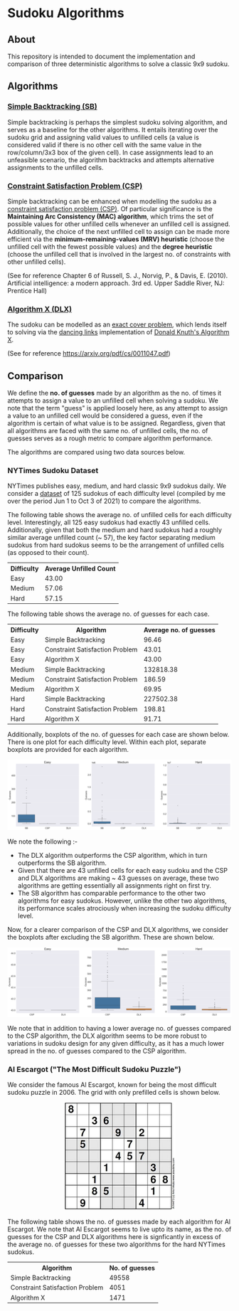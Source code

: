 # Sudoku Algorithms

## About

This repository is intended to document the implementation and comparison of three deterministic algorithms to solve a classic 9x9 sudoku.

## Algorithms

<h3><a href="/algorithms/bf.py">Simple Backtracking (SB)</a></h3>

Simple backtracking is perhaps the simplest sudoku solving algorithm, and serves as a baseline for the other algorithms. It entails iterating over the sudoku grid and assigning valid values to unfilled cells (a value is considered valid if there is no other cell with the same value in the row/column/3x3 box of the given cell). In case assignments lead to an unfeasible scenario, the algorithm backtracks and attempts alternative assignments to the unfilled cells. 

<h3><a href="/algorithms/csp.py">Constraint Satisfaction Problem (CSP)</a></h3>

Simple backtracking can be enhanced when modelling the sudoku as a <a href="https://en.wikipedia.org/wiki/Constraint_satisfaction_problem">constraint satisfaction problem (CSP)</a>. Of particular significance is the <b>Maintaining Arc Consistency (MAC) algorithm</b>, which trims the set of possible values for other unfilled cells whenever an unfilled cell is assigned. Additionally, the choice of the next unfilled cell to assign can be made more efficient via the <b>minimum-remaining-values (MRV) heuristic</b> (choose the unfilled cell with the fewest possible values) and the <b>degree heuristic</b> (choose the unfilled cell that is involved in the largest no. of constraints with other unfilled cells).

(See for reference Chapter 6 of Russell, S. J., Norvig, P., & Davis, E. (2010). Artificial intelligence: a modern approach. 3rd ed. Upper Saddle River, NJ: Prentice Hall)

<h3><a href="/algorithms/dlx.py">Algorithm X (DLX)</a></h3>

The sudoku can be modelled as an <a href="https://en.wikipedia.org/wiki/Exact_cover">exact cover problem</a>, which lends itself to solving via the <a href="https://en.wikipedia.org/wiki/Dancing_Links">dancing links</a> implementation of <a href="https://en.wikipedia.org/wiki/Knuth%27s_Algorithm_X">Donald Knuth's Algorithm X</a>.

(See for reference https://arxiv.org/pdf/cs/0011047.pdf)

## Comparison

We define the <b>no. of guesses</b> made by an algorithm as the no. of times it attempts to assign a value to an unfilled cell when solving a sudoku. We note that the term "guess" is applied loosely here, as any attempt to assign a value to an unfilled cell would be considered a guess, even if the algorithm is certain of what value is to be assigned. Regardless, given that all algorithms are faced with the same no. of unfilled cells, the no. of guesses serves as a rough metric to compare algorithm performance. 

The algorithms are compared using two data sources below.

### NYTimes Sudoku Dataset

NYTimes publishes easy, medium, and hard classic 9x9 sudokus daily. We consider a <a href="/comparison/NYTimes_Sudoku_Dataset.csv">dataset</a> of 125 sudokus of each difficulty level (compiled by me over the period Jun 1 to Oct 3 of 2021) to compare the algorithms.

The following table shows the average no. of unfilled cells for each difficulty level. Interestingly, all 125 easy sudokus had exactly 43 unfilled cells. Additionally, given that both the medium and hard sudokus had a roughly similar average unfilled count (~ 57), the key factor separating medium sudokus from hard sudokus seems to be the arrangement of unfilled cells (as opposed to their count). 

<div align="center">
<table>
    <tr>
        <th>Difficulty</th>
        <th>Average Unfilled Count</th>
    </tr>
    <tr>
        <td>Easy</td>
        <td>43.00</td>
    </tr>
    <tr>
        <td>Medium</td>
        <td>57.06</td>
    </tr>
    <tr>
        <td>Hard</td>
        <td>57.15</td>
    </tr>
</table>
</div>

The following table shows the average no. of guesses for each case.

<div align="center">
<table>
    <tr>
        <th>Difficulty</th>
        <th>Algorithm</th>
        <th>Average no. of guesses</th>
    </tr>
    <tr>
        <td>Easy</td>
        <td>Simple Backtracking</td>
        <td>96.46</td>
    </tr>
    <tr>
        <td>Easy</td>
        <td>Constraint Satisfaction Problem</td>
        <td>43.01</td>
    </tr>
    <tr>
        <td>Easy</td>
        <td>Algorithm X</td>
        <td>43.00</td>
    </tr>
    <tr>
        <td>Medium</td>
        <td>Simple Backtracking</td>
        <td>132818.38</td>
    </tr>
    <tr>
        <td>Medium</td>
        <td>Constraint Satisfaction Problem</td>
        <td>186.59</td>
    </tr>
    <tr>
        <td>Medium</td>
        <td>Algorithm X</td>
        <td>69.95</td>
    </tr>
    <tr>
        <td>Hard</td>
        <td>Simple Backtracking</td>
        <td>227502.38</td>
    </tr>
    <tr>
        <td>Hard</td>
        <td>Constraint Satisfaction Problem</td>
        <td>198.81</td>
    </tr>
    <tr>
        <td>Hard</td>
        <td>Algorithm X</td>
        <td>91.71</td>
    </tr>
</table>
</div>

Additionally, boxplots of the no. of guesses for each case are shown below. There is one plot for each difficulty level. Within each plot, separate boxplots are provided for each algorithm.

<p align="center">
    <img src="/comparison/sb, csp, dlx.png" alt="BF, CSP, DLX">
</p>

We note the following :-

<ul>
    <li>The DLX algorithm outperforms the CSP algorithm, which in turn outperforms the SB algorithm.</li>
    <li>Given that there are 43 unfilled cells for each easy sudoku and the CSP and DLX algorithms are making ~ 43 guesses on average, these two algorithms are getting essentially all assignments right on first try.</li>
    <li>The SB algorithm has comparable performance to the other two algorithms for easy sudokus. However, unlike the other two algorithms, its performance scales atrociously when increasing the sudoku difficulty level.</li>
</ul>

Now, for a clearer comparison of the CSP and DLX algorithms, we consider the boxplots after excluding the SB algorithm. These are shown below.

<p align="center">
    <img src="/comparison/csp, dlx.png" alt="CSP, DLX">
</p>

We note that in addition to having a lower average no. of guesses compared to the CSP algorithm, the DLX algorithm seems to be more robust to variations in sudoku design for any given difficulty, as it has a much lower spread in the no. of guesses compared to the CSP algorithm.

### Al Escargot ("The Most Difficult Sudoku Puzzle")

We consider the famous Al Escargot, known for being the most difficult sudoku puzzle in 2006. The grid with only prefilled cells is shown below.

<p align="center">
    <img src="/comparison/al_escargot.png" alt="Al Escargot" width="50%" height="50%">
</p>

The following table shows the no. of guesses made by each algorithm for Al Escargot. We note that Al Escargot seems to live upto its name, as the no. of guesses for the CSP and DLX algorithms here is signficantly in excess of the average no. of guesses for these two algorithms for the hard NYTimes sudokus.

<div align="center">
<table>
    <tr>
        <th>Algorithm</th>
        <th>No. of guesses</th>
    </tr>
    <tr>
        <td>Simple Backtracking</td>
        <td>49558</td>
    </tr>
    <tr>
        <td>Constraint Satisfaction Problem</td>
        <td>4051</td>
    </tr>
    <tr>
        <td>Algorithm X</td>
        <td>1471</td>
    </tr>
</table>
</div>

